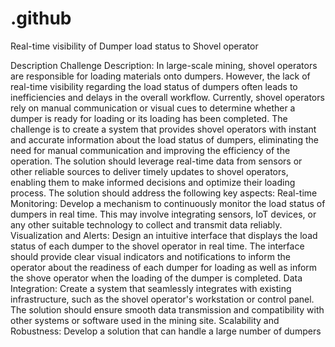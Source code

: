 # .github
Real-time visibility of Dumper load status to Shovel operator

Description
Challenge Description: In large-scale mining, shovel operators are responsible for loading materials onto dumpers. However, the lack of real-time visibility regarding the load status of dumpers often leads to inefficiencies and delays in the overall workflow. Currently, shovel operators rely on manual communication or visual cues to determine whether a dumper is ready for loading or its loading has been completed. The challenge is to create a system that provides shovel operators with instant and accurate information about the load status of dumpers, eliminating the need for manual communication and improving the efficiency of the operation. The solution should leverage real-time data from sensors or other reliable sources to deliver timely updates to shovel operators, enabling them to make informed decisions and optimize their loading process. The solution should address the following key aspects: Real-time Monitoring: Develop a mechanism to continuously monitor the load status of dumpers in real time. This may involve integrating sensors, IoT devices, or any other suitable technology to collect and transmit data reliably. Visualization and Alerts: Design an intuitive interface that displays the load status of each dumper to the shovel operator in real time. The interface should provide clear visual indicators and notifications to inform the operator about the readiness of each dumper for loading as well as inform the shove operator when the loading of the dumper is completed. Data Integration: Create a system that seamlessly integrates with existing infrastructure, such as the shovel operator's workstation or control panel. The solution should ensure smooth data transmission and compatibility with other systems or software used in the mining site. Scalability and Robustness: Develop a solution that can handle a large number of dumpers

